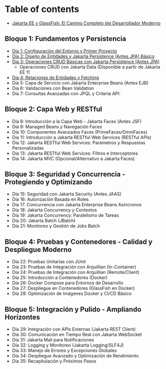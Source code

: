 # Table of contents

* [Jakarta EE y GlassFish: El Camino Completo del Desarrollador Moderno](README.md)

## Bloque 1: Fundamentos y Persistencia

* [Día 1: Configuración del Entorno y Primer Proyecto](bloque-01/dia-01-configuracion-del-entorno-y-primer-proyecto.md)
* [Día 2: Diseño de Entidades y Jakarta Persistence (Antes JPA) Básico](bloque-01/dia-02-disenio-entidades-jpa-basico.md)
* [Día 3: Operaciones CRUD Básicas con Jakarta Persistence (Antes JPA)](bloque-01/dia-03-crud-basicas-con-jpa.md)
  * Operaciones CRUD con Jakarta Data (Disponible a partir de Jakarta EE 11
* [Día 4: Relaciones de Entidades y Fetching](bloque-01/dia-04-relaciones-fetching.md)
* Día 5: Capa de Servicio con Jakarta Enterprise Beans (Antes EJB)
* Día 6: Validaciones con Bean Validation
* Día 7: Consultas Avanzadas con JPQL y Criteria API:

## Bloque 2: Capa Web y RESTful

* Día 8: Introducción a la Capa Web - Jakarta Faces (Antes JSF)
* Día 9: Managed Beans y Navegación Faces
* Día 10: Componentes Avanzados Faces (PrimeFaces/OmniFaces)
* Día 11: Introducción a Jakarta RESTful Web Services (RESTful APIs)
* Día 12: Jakarta RESTful Web Services: Parámetros y Respuestas Personalizadas
* Día 13: Jakarta RESTful Web Services: Filtros e Interceptores
* Día 14: Jakarta MVC (Opcional/Alternativo a Jakarta Faces)

## Bloque 3: Seguridad y Concurrencia - Protegiendo y Optimizando

* Día 15: Seguridad con Jakarta Security (Antes JAAS)
* Día 16: Autorización Basada en Roles
* Día 17: Concurrencia con Jakarta Enterprise Beans Asíncronos
* Día 18: Jakarta Concurrency y Contextos
* Día 19: Jakarta Concurrency: Paralelismo de Tareas
* Día 20: Jakarta Batch (JBatch)
* Día 21: Monitoreo y Gestión de Jobs Batch

## Bloque 4: Pruebas y Contenedores - Calidad y Despliegue Moderno

* Día 22: Pruebas Unitarias con JUnit
* Día 23: Pruebas de Integración con Arquillian (In-Container)
* Día 24: Pruebas de Integración con Arquillian (Remote/Client)
* Día 25: Introducción a Contenedores (Docker)
* Día 26: Docker Compose para Entornos de Desarrollo
* Día 27: Despliegue en Contenedores (GlassFish en Docker)
* Día 28: Optimización de Imágenes Docker y CI/CD Básico

## Bloque 5: Integración y Pulido - Ampliando Horizontes

* Día 29: Integración con APIs Externas (Jakarta REST Client)
* Día 30: Comunicación en Tiempo Real con Jakarta WebSocket
* Día 31: Jakarta Mail para Notificaciones
* Día 32: Logging y Monitoreo (Jakarta Logging/SLF4J)
* Día 33: Manejo de Errores y Excepciones Globales
* Día 34: Despliegue Avanzado y Optimización de Rendimiento
* Día 35: Recapitulación y Próximos Pasos

































